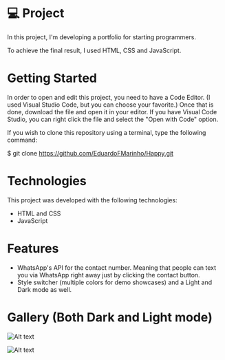 # 💻 Project
In this project, I'm developing a portfolio for starting programmers.

To achieve the final result, I used HTML, CSS and JavaScript.

# Getting Started

In order to open and edit this project, you need to have a Code Editor. (I used Visual Studio Code, but you can choose your favorite.) Once that is done, download the file and open it in your editor. If you have Visual Code Studio, you can right click the file and select the "Open with Code" option.

If you wish to clone this repository using a terminal, type the following command:

$ git clone https://github.com/EduardoFMarinho/Happy.git

# Technologies

This project was developed with the following technologies:

- HTML and CSS
- JavaScript
<!-- - [Expo][expo] -->

# Features

- WhatsApp's API for the contact number. Meaning that people can text you via WhatsApp right away just by clicking the contact button.
- Style switcher (multiple colors for demo showcases) and a Light and Dark mode as well. 

# Gallery (Both Dark and Light mode)

![Alt text](https://i.imgur.com/MII1P2X.png)

![Alt text](https://i.imgur.com/TG1EV9u.png)
